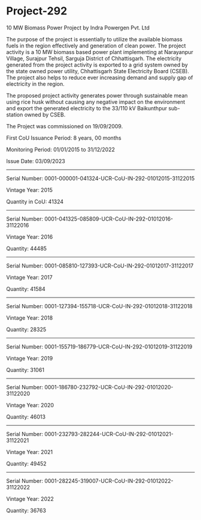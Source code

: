 # Project-292
10 MW Biomass Power Project by Indra Powergen Pvt. Ltd

The purpose of the project is essentially to utilize the available biomass fuels in the region effectively and
generation of clean power. The project activity is a 10 MW biomass based power plant implementing at
Narayanpur Village, Surajpur Tehsil, Sarguja District of Chhattisgarh. The electricity generated from the project
activity is exported to a grid system owned by the state owned power utility, Chhattisgarh State Electricity Board
(CSEB). The project also helps to reduce ever increasing demand and supply
gap of electricity in the region.

The proposed project activity generates power through sustainable mean using rice husk without causing any
negative impact on the environment and export the generated electricity to the 33/110 kV Baikunthpur sub- station
owned by CSEB.

The Project was commissioned on 19/09/2009.

First CoU Issuance Period: 8 years, 00 months

Monitoring Period: 01/01/2015 to 31/12/2022

Issue Date: 03/09/2023
_____________________________

Serial Number: 0001-000001-041324-UCR-CoU-IN-292-01012015-31122015

Vintage Year: 2015

Quantity in CoU: 41324
______________________
Serial Number: 0001-041325-085809-UCR-CoU-IN-292-01012016-31122016

Vintage Year: 2016

Quantity: 44485
_____________________
Serial Number: 0001-085810-127393-UCR-CoU-IN-292-01012017-31122017

Vintage Year: 2017

Quantity: 41584

____________________________
Serial Number: 0001-127394-155718-UCR-CoU-IN-292-01012018-31122018

Vintage Year: 2018

Quantity: 28325
____________________
Serial Number: 0001-155719-186779-UCR-CoU-IN-292-01012019-31122019

Vintage Year: 2019

Quantity: 31061
_______________________
Serial Number: 0001-186780-232792-UCR-CoU-IN-292-01012020-31122020

Vintage Year: 2020

Quantity: 46013
______________________
Serial Number: 0001-232793-282244-UCR-CoU-IN-292-01012021-31122021

Vintage Year: 2021

Quantity: 49452
______________________
Serial Number: 0001-282245-319007-UCR-CoU-IN-292-01012022-31122022

Vintage Year: 2022

Quantity: 36763






